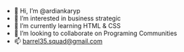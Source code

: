 - 👋 Hi, I’m @ardiankaryp
- 👀 I’m interested in business strategic
- 🌱 I’m currently learning HTML & CSS
- 💞️ I’m looking to collaborate on Programing Communities
- 📫 barrel35.squad@gmail.com

<!---
ardiankaryp/ardiankaryp is a ✨ special ✨ repository because its `README.md` (this file) appears on your GitHub profile.
You can click the Preview link to take a look at your changes.
--->
